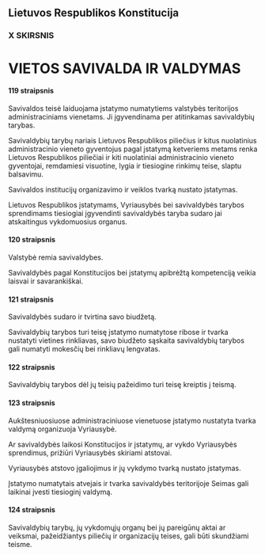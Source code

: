 ## Lietuvos Respublikos Konstitucija

### X SKIRSNIS

# VIETOS SAVIVALDA IR VALDYMAS

#### 119 straipsnis

Savivaldos teisė laiduojama įstatymo numatytiems valstybės teritorijos administraciniams vienetams. Ji įgyvendinama per atitinkamas savivaldybių tarybas.

Savivaldybių tarybų nariais Lietuvos Respublikos piliečius ir kitus nuolatinius administracinio vieneto gyventojus pagal įstatymą ketveriems metams renka Lietuvos Respublikos piliečiai ir kiti nuolatiniai administracinio vieneto gyventojai, remdamiesi visuotine, lygia ir tiesiogine rinkimų teise, slaptu balsavimu.

Savivaldos institucijų organizavimo ir veiklos tvarką nustato įstatymas.

Lietuvos Respublikos įstatymams, Vyriausybės bei savivaldybės tarybos sprendimams tiesiogiai įgyvendinti savivaldybės taryba sudaro jai atskaitingus vykdomuosius organus.

#### 120 straipsnis

Valstybė remia savivaldybes.

Savivaldybės pagal Konstitucijos bei įstatymų apibrėžtą kompetenciją veikia laisvai ir savarankiškai.

#### 121 straipsnis

Savivaldybės sudaro ir tvirtina savo biudžetą.

Savivaldybių tarybos turi teisę įstatymo numatytose ribose ir tvarka nustatyti vietines rinkliavas, savo biudžeto sąskaita savivaldybių tarybos gali numatyti mokesčių bei rinkliavų lengvatas.

#### 122 straipsnis

Savivaldybių tarybos dėl jų teisių pažeidimo turi teisę kreiptis į teismą.

#### 123 straipsnis

Aukštesniuosiuose administraciniuose vienetuose įstatymo nustatyta tvarka valdymą organizuoja Vyriausybė.

Ar savivaldybės laikosi Konstitucijos ir įstatymų, ar vykdo Vyriausybės sprendimus, prižiūri Vyriausybės skiriami atstovai.

Vyriausybės atstovo įgaliojimus ir jų vykdymo tvarką nustato įstatymas.

Įstatymo numatytais atvejais ir tvarka savivaldybės teritorijoje Seimas gali laikinai įvesti tiesioginį valdymą.

#### 124 straipsnis

Savivaldybių tarybų, jų vykdomųjų organų bei jų pareigūnų aktai ar veiksmai, pažeidžiantys piliečių ir organizacijų teises, gali būti skundžiami teisme.
